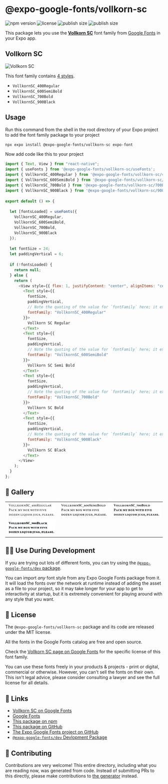 # @expo-google-fonts/vollkorn-sc

![npm version](https://flat.badgen.net/npm/v/@expo-google-fonts/vollkorn-sc)
![license](https://flat.badgen.net/github/license/expo/google-fonts)
![publish size](https://flat.badgen.net/packagephobia/install/@expo-google-fonts/vollkorn-sc)
![publish size](https://flat.badgen.net/packagephobia/publish/@expo-google-fonts/vollkorn-sc)

This package lets you use the [**Vollkorn SC**](https://fonts.google.com/specimen/Vollkorn+SC) font family from [Google Fonts](https://fonts.google.com/) in your Expo app.

## Vollkorn SC

![Vollkorn SC](./font-family.png)

This font family contains [4 styles](#-gallery).

- `VollkornSC_400Regular`
- `VollkornSC_600SemiBold`
- `VollkornSC_700Bold`
- `VollkornSC_900Black`

## Usage

Run this command from the shell in the root directory of your Expo project to add the font family package to your project

```sh
npx expo install @expo-google-fonts/vollkorn-sc expo-font
```

Now add code like this to your project

```js
import { Text, View } from "react-native";
import { useFonts } from '@expo-google-fonts/vollkorn-sc/useFonts';
import { VollkornSC_400Regular } from '@expo-google-fonts/vollkorn-sc/400Regular';
import { VollkornSC_600SemiBold } from '@expo-google-fonts/vollkorn-sc/600SemiBold';
import { VollkornSC_700Bold } from '@expo-google-fonts/vollkorn-sc/700Bold';
import { VollkornSC_900Black } from '@expo-google-fonts/vollkorn-sc/900Black';

export default () => {

  let [fontsLoaded] = useFonts({
    VollkornSC_400Regular, 
    VollkornSC_600SemiBold, 
    VollkornSC_700Bold, 
    VollkornSC_900Black
  });

  let fontSize = 24;
  let paddingVertical = 6;

  if (!fontsLoaded) {
    return null;
  } else {
    return (
      <View style={{ flex: 1, justifyContent: "center", alignItems: "center" }}>
        <Text style={{
          fontSize,
          paddingVertical,
          // Note the quoting of the value for `fontFamily` here; it expects a string!
          fontFamily: "VollkornSC_400Regular"
        }}>
          Vollkorn SC Regular
        </Text>
        <Text style={{
          fontSize,
          paddingVertical,
          // Note the quoting of the value for `fontFamily` here; it expects a string!
          fontFamily: "VollkornSC_600SemiBold"
        }}>
          Vollkorn SC Semi Bold
        </Text>
        <Text style={{
          fontSize,
          paddingVertical,
          // Note the quoting of the value for `fontFamily` here; it expects a string!
          fontFamily: "VollkornSC_700Bold"
        }}>
          Vollkorn SC Bold
        </Text>
        <Text style={{
          fontSize,
          paddingVertical,
          // Note the quoting of the value for `fontFamily` here; it expects a string!
          fontFamily: "VollkornSC_900Black"
        }}>
          Vollkorn SC Black
        </Text>
      </View>
    );
  }
};
```

## 🔡 Gallery


||||
|-|-|-|
|![VollkornSC_400Regular](./400Regular/VollkornSC_400Regular.ttf.png)|![VollkornSC_600SemiBold](./600SemiBold/VollkornSC_600SemiBold.ttf.png)|![VollkornSC_700Bold](./700Bold/VollkornSC_700Bold.ttf.png)||
|![VollkornSC_900Black](./900Black/VollkornSC_900Black.ttf.png)||||


## 👩‍💻 Use During Development

If you are trying out lots of different fonts, you can try using the [`@expo-google-fonts/dev` package](https://github.com/expo/google-fonts/tree/master/font-packages/dev#readme).

You can import _any_ font style from any Expo Google Fonts package from it. It will load the fonts over the network at runtime instead of adding the asset as a file to your project, so it may take longer for your app to get to interactivity at startup, but it is extremely convenient for playing around with any style that you want.


## 📖 License

The `@expo-google-fonts/vollkorn-sc` package and its code are released under the MIT license.

All the fonts in the Google Fonts catalog are free and open source.

Check the [Vollkorn SC page on Google Fonts](https://fonts.google.com/specimen/Vollkorn+SC) for the specific license of this font family.

You can use these fonts freely in your products & projects - print or digital, commercial or otherwise. However, you can't sell the fonts on their own. This isn't legal advice, please consider consulting a lawyer and see the full license for all details.

## 🔗 Links

- [Vollkorn SC on Google Fonts](https://fonts.google.com/specimen/Vollkorn+SC)
- [Google Fonts](https://fonts.google.com/)
- [This package on npm](https://www.npmjs.com/package/@expo-google-fonts/vollkorn-sc)
- [This package on GitHub](https://github.com/expo/google-fonts/tree/master/font-packages/vollkorn-sc)
- [The Expo Google Fonts project on GitHub](https://github.com/expo/google-fonts)
- [`@expo-google-fonts/dev` Devlopment Package](https://github.com/expo/google-fonts/tree/master/font-packages/dev)

## 🤝 Contributing

Contributions are very welcome! This entire directory, including what you are reading now, was generated from code. Instead of submitting PRs to this directly, please make contributions to [the generator](https://github.com/expo/google-fonts/tree/master/packages/generator) instead.

